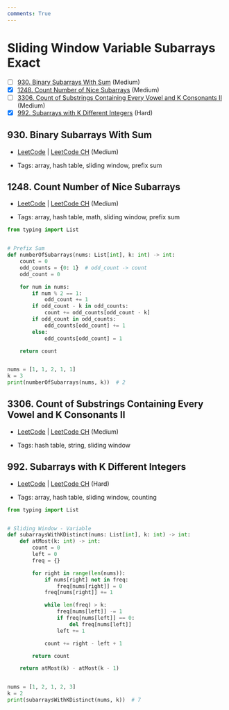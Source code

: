 ```yaml
---
comments: True
---
```


# Sliding Window Variable Subarrays Exact

- [ ] [930. Binary Subarrays With Sum](https://leetcode.cn/problems/binary-subarrays-with-sum/) (Medium)
- [x] [1248. Count Number of Nice Subarrays](https://leetcode.cn/problems/count-number-of-nice-subarrays/) (Medium)
- [ ] [3306. Count of Substrings Containing Every Vowel and K Consonants II](https://leetcode.cn/problems/count-of-substrings-containing-every-vowel-and-k-consonants-ii/) (Medium)
- [x] [992. Subarrays with K Different Integers](https://leetcode.cn/problems/subarrays-with-k-different-integers/) (Hard)

## 930. Binary Subarrays With Sum

-   [LeetCode](https://leetcode.com/problems/binary-subarrays-with-sum/) | [LeetCode CH](https://leetcode.cn/problems/binary-subarrays-with-sum/) (Medium)

-   Tags: array, hash table, sliding window, prefix sum

## 1248. Count Number of Nice Subarrays

-   [LeetCode](https://leetcode.com/problems/count-number-of-nice-subarrays/) | [LeetCode CH](https://leetcode.cn/problems/count-number-of-nice-subarrays/) (Medium)

-   Tags: array, hash table, math, sliding window, prefix sum

```python title="1248. Count Number of Nice Subarrays - Python Solution"
from typing import List


# Prefix Sum
def numberOfSubarrays(nums: List[int], k: int) -> int:
    count = 0
    odd_counts = {0: 1}  # odd_count -> count
    odd_count = 0

    for num in nums:
        if num % 2 == 1:
            odd_count += 1
        if odd_count - k in odd_counts:
            count += odd_counts[odd_count - k]
        if odd_count in odd_counts:
            odd_counts[odd_count] += 1
        else:
            odd_counts[odd_count] = 1

    return count


nums = [1, 1, 2, 1, 1]
k = 3
print(numberOfSubarrays(nums, k))  # 2

```

## 3306. Count of Substrings Containing Every Vowel and K Consonants II

-   [LeetCode](https://leetcode.com/problems/count-of-substrings-containing-every-vowel-and-k-consonants-ii/) | [LeetCode CH](https://leetcode.cn/problems/count-of-substrings-containing-every-vowel-and-k-consonants-ii/) (Medium)

-   Tags: hash table, string, sliding window

## 992. Subarrays with K Different Integers

-   [LeetCode](https://leetcode.com/problems/subarrays-with-k-different-integers/) | [LeetCode CH](https://leetcode.cn/problems/subarrays-with-k-different-integers/) (Hard)

-   Tags: array, hash table, sliding window, counting

```python title="992. Subarrays with K Different Integers - Python Solution"
from typing import List


# Sliding Window - Variable
def subarraysWithKDistinct(nums: List[int], k: int) -> int:
    def atMost(k: int) -> int:
        count = 0
        left = 0
        freq = {}

        for right in range(len(nums)):
            if nums[right] not in freq:
                freq[nums[right]] = 0
            freq[nums[right]] += 1

            while len(freq) > k:
                freq[nums[left]] -= 1
                if freq[nums[left]] == 0:
                    del freq[nums[left]]
                left += 1

            count += right - left + 1

        return count

    return atMost(k) - atMost(k - 1)


nums = [1, 2, 1, 2, 3]
k = 2
print(subarraysWithKDistinct(nums, k))  # 7

```
